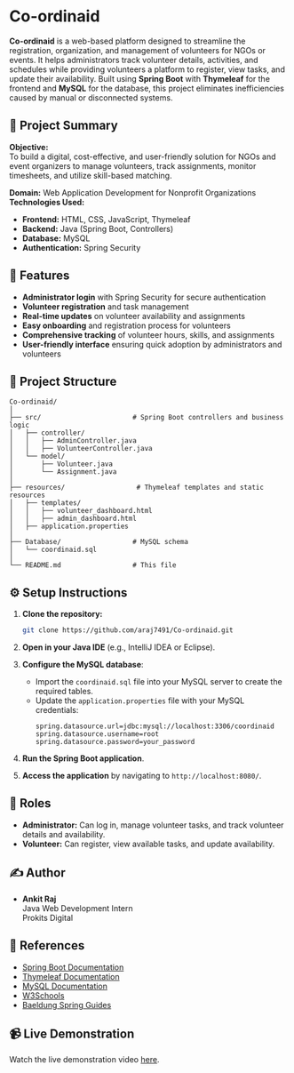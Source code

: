 
# Co-ordinaid

**Co-ordinaid** is a web-based platform designed to streamline the registration, organization, and management of volunteers for NGOs or events. It helps administrators track volunteer details, activities, and schedules while providing volunteers a platform to register, view tasks, and update their availability. Built using **Spring Boot** with **Thymeleaf** for the frontend and **MySQL** for the database, this project eliminates inefficiencies caused by manual or disconnected systems.

## 🧠 Project Summary

**Objective:**  
To build a digital, cost-effective, and user-friendly solution for NGOs and event organizers to manage volunteers, track assignments, monitor timesheets, and utilize skill-based matching.

**Domain:** Web Application Development for Nonprofit Organizations  
**Technologies Used:**
- **Frontend:** HTML, CSS, JavaScript, Thymeleaf
- **Backend:** Java (Spring Boot, Controllers)
- **Database:** MySQL
- **Authentication:** Spring Security

## 🚀 Features

- **Administrator login** with Spring Security for secure authentication
- **Volunteer registration** and task management
- **Real-time updates** on volunteer availability and assignments
- **Easy onboarding** and registration process for volunteers
- **Comprehensive tracking** of volunteer hours, skills, and assignments
- **User-friendly interface** ensuring quick adoption by administrators and volunteers

## 📁 Project Structure

```
Co-ordinaid/
│
├── src/                       # Spring Boot controllers and business logic
│   ├── controller/
│   │   ├── AdminController.java
│   │   ├── VolunteerController.java
│   └── model/
│       ├── Volunteer.java
│       └── Assignment.java
│
├── resources/                  # Thymeleaf templates and static resources
│   ├── templates/
│   │   ├── volunteer_dashboard.html
│   │   ├── admin_dashboard.html
│   ├── application.properties
│
├── Database/                  # MySQL schema
│   └── coordinaid.sql
│
└── README.md                  # This file
```

## ⚙️ Setup Instructions

1. **Clone the repository:**
   ```bash
   git clone https://github.com/araj7491/Co-ordinaid.git
   ```

2. **Open in your Java IDE** (e.g., IntelliJ IDEA or Eclipse).

3. **Configure the MySQL database**:
   - Import the `coordinaid.sql` file into your MySQL server to create the required tables.
   - Update the `application.properties` file with your MySQL credentials:
     ```properties
     spring.datasource.url=jdbc:mysql://localhost:3306/coordinaid
     spring.datasource.username=root
     spring.datasource.password=your_password
     ```

4. **Run the Spring Boot application**.

5. **Access the application** by navigating to `http://localhost:8080/`.

## 👤 Roles

- **Administrator:** Can log in, manage volunteer tasks, and track volunteer details and availability.
- **Volunteer:** Can register, view available tasks, and update availability.


## ✍️ Author

- **Ankit Raj**  
  Java Web Development Intern  
  Prokits Digital  

## 📜 References

- [Spring Boot Documentation](https://spring.io/projects/spring-boot)
- [Thymeleaf Documentation](https://www.thymeleaf.org)
- [MySQL Documentation](https://dev.mysql.com/doc/)
- [W3Schools](https://www.w3schools.com/)
- [Baeldung Spring Guides](https://www.baeldung.com/)

## 📹 Live Demonstration

Watch the live demonstration video [here](https://github.com/araj7491/Co-ordinaid/blob/main/demo/live.mp4).
